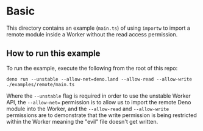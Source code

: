 # Basic

This directory contains an example (`main.ts`) of using `importw` to import a
remote module inside a Worker without the read access permission.

## How to run this example

To run the example, execute the following from the root of this repo:

```console
deno run --unstable --allow-net=deno.land --allow-read --allow-write ./examples/remote/main.ts
```

Where the `--unstable` flag is required in order to use the unstable Worker API,
the `--allow-net=` permission is to allow us to import the remote Deno module
into the Worker, and the `--allow-read` and `--allow-write` permissions are to
demonstrate that the write permission is being restricted within the Worker
meaning the "evil" file doesn't get written.
